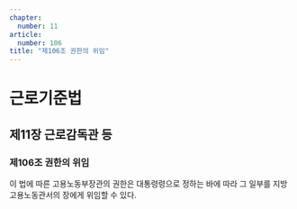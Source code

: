```yaml
---
chapter:
  number: 11
article:
  number: 106
title: "제106조 권한의 위임"
---
```

# 근로기준법

## 제11장 근로감독관 등

### 제106조 권한의 위임

이 법에 따른 고용노동부장관의 권한은 대통령령으로 정하는 바에 따라 그 일부를 지방고용노동관서의 장에게 위임할 수 있다.
